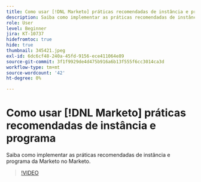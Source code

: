 ```yaml
---
title: Como usar [!DNL Marketo] práticas recomendadas de instância e programa
description: Saiba como implementar as práticas recomendadas de instância e programa da Marketo no Marketo.
role: User
level: Beginner
jira: KT-10737
hidefromtoc: true
hide: true
thumbnail: 345421.jpeg
exl-id: 6dc6cf48-240a-45fd-9156-ece411064e89
source-git-commit: 3f1f9929de4d475b916a6b13f555f6cc3014ca3d
workflow-type: tm+mt
source-wordcount: '42'
ht-degree: 0%

---
```


# Como usar [!DNL Marketo] práticas recomendadas de instância e programa

Saiba como implementar as práticas recomendadas de instância e programa da Marketo no Marketo.

>[!VIDEO](https://video.tv.adobe.com/v/345421/?quality=12&learn=on)
